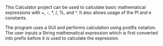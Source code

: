 This Calculator project can be used to calculate basic mathematical expressions with +, -, *, /, %, and ^. It also allows usage of the PI and e constants.

The program uses a GUI and performs calculation using postfix notation. The user inputs a String mathematical expression which is first converted into
prefix before it is used to calculate the expression. 
